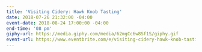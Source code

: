 ```yaml
---
title: 'Visiting Cidery: Hawk Knob Tasting'
date: 2018-07-26 21:32:00 -04:00
event-date: 2018-08-24 17:00:00 -04:00
end-time: '08 pm'
giphy-url: https://media.giphy.com/media/62mgCc6w8Sf1S/giphy.gif
event-url: https://www.eventbrite.com/e/visiting-cidery-hawk-knob-tasting-tickets-48471636971
---
```



